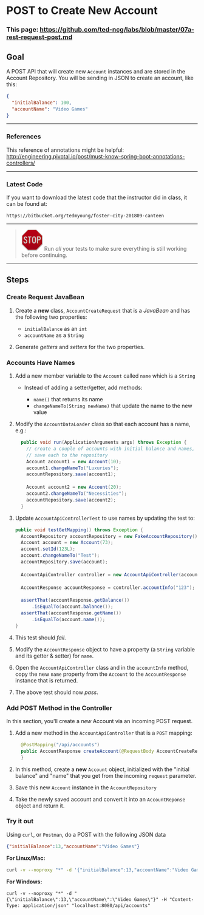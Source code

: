 # POST to Create New Account

### This page: https://github.com/ted-ncg/labs/blob/master/07a-rest-request-post.md

## Goal

A POST API that will create new `Account` instances and are stored in the Account Repository.
You will be sending in JSON to create an account, like this:

  ```json
  {
    "initialBalance": 100,
    "accountName": "Video Games"
  }
  ```

----

### References

This reference of annotations might be helpful: http://engineering.pivotal.io/post/must-know-spring-boot-annotations-controllers/

----

### Latest Code

If you want to download the latest code that the instructor did in class, it can be found at:

```
https://bitbucket.org/tedmyoung/foster-city-201809-canteen
```

----

> <img src="stop-sign.jpg" width="56" /> Run *all* your tests to make sure everything is still working before continuing.

----

## Steps

### Create Request JavaBean

1. Create a **new** class, `AccountCreateRequest` that is a *JavaBean* and has the following two properties:

   * `initialBalance` as an `int`
   * `accountName` as a `String`

1. Generate *getters* and *setters* for the two properties.

### Accounts Have Names

1. Add a new member variable to the `Account` called `name` which is a `String`

   * Instead of adding a setter/getter, add methods:
   
     * `name()` that returns its name
     * `changeNameTo(String newName)` that update the name to the new value

1. Modify the `AccountDataLoader` class so that each account has a name, e.g.:

    ```java
      public void run(ApplicationArguments args) throws Exception {
        // create a couple of accounts with initial balance and names,
        // save each to the repository
        Account account1 = new Account(10);
        account1.changeNameTo("Luxuries");
        accountRepository.save(account1);
     
        Account account2 = new Account(20);
        account2.changeNameTo("Necessities");
        accountRepository.save(account2);
      }
    ```

1. Update `AccountApiControllerTest` to use names by updating the test to:

   ```java
   public void testGetMapping() throws Exception {
     AccountRepository accountRepository = new FakeAccountRepository();
     Account account = new Account(73);
     account.setId(123L);
     account.changeNameTo("Test");
     accountRepository.save(account);

     AccountApiController controller = new AccountApiController(accountRepository); 

     AccountResponse accountResponse = controller.accountInfo("123"); 

     assertThat(accountResponse.getBalance())
         .isEqualTo(account.balance());
     assertThat(accountResponse.getName())
         .isEqualTo(account.name());
   }   
   ```

1. This test should *fail*.

1. Modify the `AccountResponse` object to have a property (a `String` variable and its getter & setter) for `name`.

1. Open the `AccountApiController` class and in the `accountInfo` method, copy the new `name` property from the `Account` to the `AccountResponse` instance that is returned. 

1. The above test should now *pass*.

### Add POST Method in the Controller

In this section, you'll create a *new* Account via an incoming POST request.

1. Add a new method in the `AccountApiController` that is a `POST` mapping:

    ```java
      @PostMapping("/api/accounts")
      public AccountResponse createAccount(@RequestBody AccountCreateRequest request) {
      }
    ```

1. In this method, create a **new** `Account` object, initialized with the "initial balance" and "name" that you get from the incoming `request` parameter.

1. Save this new `Account` instance in the `AccountRepository`

1. Take the newly saved account and convert it into an `AccountReponse` object and return it.

### Try it out

Using `curl`, or `Postman`, do a POST with the following JSON data

```json
{"initialBalance":13,"accountName":"Video Games"}
```

**For Linux/Mac:**

```bash
curl -v --noproxy "*" -d '{"initialBalance":13,"accountName":"Video Games"}' -H 'Content-Type: application/json' "localhost:8080/api/accounts"
```

**For Windows:**

```
curl -v --noproxy "*" -d "{\"initialBalance\":13,\"accountName\":\"Video Games\"}" -H "Content-Type: application/json" "localhost:8080/api/accounts"
```
